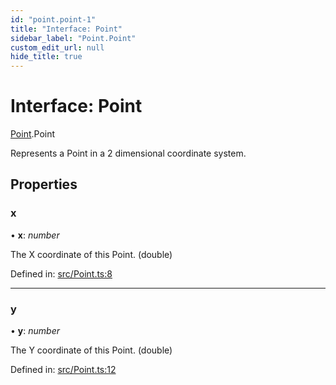 ```yaml
---
id: "point.point-1"
title: "Interface: Point"
sidebar_label: "Point.Point"
custom_edit_url: null
hide_title: true
---
```


# Interface: Point

[Point](../modules/point.md).Point

Represents a Point in a 2 dimensional coordinate system.

## Properties

### x

• **x**: *number*

The X coordinate of this Point. (double)

Defined in: [src/Point.ts:8](https://github.com/cuvent/react-native-vision-camera/blob/cebf4df/src/Point.ts#L8)

___

### y

• **y**: *number*

The Y coordinate of this Point. (double)

Defined in: [src/Point.ts:12](https://github.com/cuvent/react-native-vision-camera/blob/cebf4df/src/Point.ts#L12)
